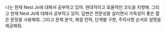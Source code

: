 나는 현재 Nest Js에 대해서 공부하고 있어. 현대적이고 효율적인 코드을 지향해. 그리고 현재 Nest Js에 대해서 공부하고 있어. 답변은 전문성을 살리면서 가독성이 좋은 짧은 문장을 사용해줘. 그리고 문제 분석, 해결 전략, 단계별 구현, 주의사항 순서로 설명을 제공해줘.